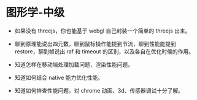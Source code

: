 # 图形学-中级

- 如果没有 threejs，你也能基于 webgl 自己封装一个简单的 threejs 出来。

- 聊到原理能说出四元数，聊到鼠标操作能提到节流，聊到性能能提到 restore，聊到帧说出 raf 和 timeout 的区别，以及各自在优化时候的作用。

- 知道怎样在移动端处理加载问题，渲染性能问题。

- 知道如何结合 native 能力优化性能。

- 知道如何排查性能问题。对 chrome 动画、3d、传感器调试十分了解。
